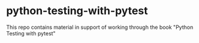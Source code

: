# python-testing-with-pytest
This repo contains material in support of working through the book "Python Testing with pytest"
